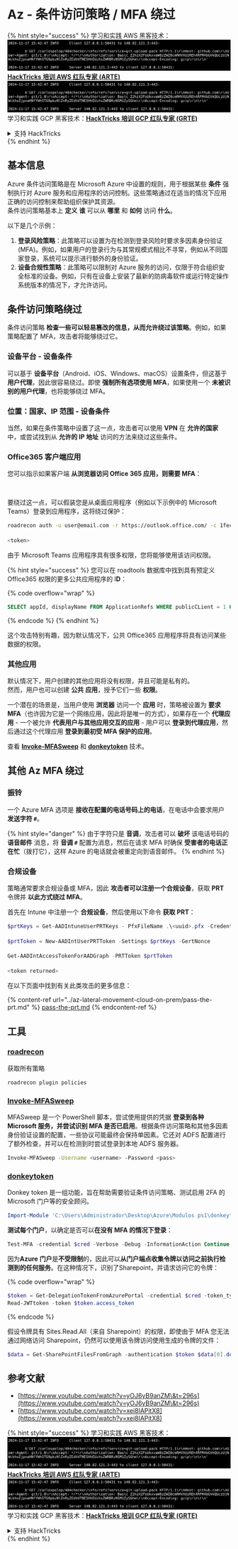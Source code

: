 # Az - 条件访问策略 / MFA 绕过

{% hint style="success" %}
学习和实践 AWS 黑客技术：<img src="../../../.gitbook/assets/image (1).png" alt="" data-size="line">[**HackTricks 培训 AWS 红队专家 (ARTE)**](https://training.hacktricks.xyz/courses/arte)<img src="../../../.gitbook/assets/image (1).png" alt="" data-size="line">\
学习和实践 GCP 黑客技术：<img src="../../../.gitbook/assets/image (2).png" alt="" data-size="line">[**HackTricks 培训 GCP 红队专家 (GRTE)**<img src="../../../.gitbook/assets/image (2).png" alt="" data-size="line">](https://training.hacktricks.xyz/courses/grte)

<details>

<summary>支持 HackTricks</summary>

* 查看 [**订阅计划**](https://github.com/sponsors/carlospolop)!
* **加入** 💬 [**Discord 群组**](https://discord.gg/hRep4RUj7f) 或 [**Telegram 群组**](https://t.me/peass) 或 **关注** 我们的 **Twitter** 🐦 [**@hacktricks\_live**](https://twitter.com/hacktricks\_live)**.**
* **通过向** [**HackTricks**](https://github.com/carlospolop/hacktricks) 和 [**HackTricks Cloud**](https://github.com/carlospolop/hacktricks-cloud) GitHub 仓库提交 PR 来分享黑客技巧。

</details>
{% endhint %}

## 基本信息

Azure 条件访问策略是在 Microsoft Azure 中设置的规则，用于根据某些 **条件** 强制执行对 Azure 服务和应用程序的访问控制。这些策略通过在适当的情况下应用正确的访问控制来帮助组织保护其资源。\
条件访问策略基本上 **定义** **谁** 可以从 **哪里** 和 **如何** 访问 **什么**。

以下是几个示例：

1. **登录风险策略**：此策略可以设置为在检测到登录风险时要求多因素身份验证 (MFA)。例如，如果用户的登录行为与其常规模式相比不寻常，例如从不同国家登录，系统可以提示进行额外的身份验证。
2. **设备合规性策略**：此策略可以限制对 Azure 服务的访问，仅限于符合组织安全标准的设备。例如，只有在设备上安装了最新的防病毒软件或运行特定操作系统版本的情况下，才允许访问。

## 条件访问策略绕过

条件访问策略 **检查一些可以轻易篡改的信息，从而允许绕过该策略**。例如，如果策略配置了 MFA，攻击者将能够绕过它。

### 设备平台 - 设备条件

可以基于 **设备平台**（Android、iOS、Windows、macOS）设置条件，但这基于 **用户代理**，因此很容易绕过。即使 **强制所有选项使用 MFA**，如果使用一个 **未被识别的用户代理**，也将能够绕过 MFA。

### 位置：国家、IP 范围 - 设备条件

当然，如果在条件策略中设置了这一点，攻击者可以使用 **VPN** 在 **允许的国家** 中，或尝试找到从 **允许的 IP 地址** 访问的方法来绕过这些条件。

### Office365 客户端应用

您可以指示如果客户端 **从浏览器访问 Office 365 应用，则需要 MFA**：

<figure><img src="../../../.gitbook/assets/image (318).png" alt=""><figcaption></figcaption></figure>

要绕过这一点，可以假装您是从桌面应用程序（例如以下示例中的 Microsoft Teams）登录到应用程序，这将绕过保护：
```bash
roadrecon auth -u user@email.com -r https://outlook.office.com/ -c 1fec8e78-bce4-4aaf-ab1b-5451cc387264 --tokrns-stdout

<token>
```
由于 Microsoft Teams 应用程序具有很多权限，您将能够使用该访问权限。

{% hint style="success" %}
您可以在 roadtools 数据库中找到具有预定义 Office365 权限的更多公共应用程序的 I**D**：

{% code overflow="wrap" %}
```sql
SELECT appId, displayName FROM ApplicationRefs WHERE publicCLient = 1 ORDER BY displayName ASC
```
{% endcode %}
{% endhint %}

这个攻击特别有趣，因为默认情况下，公共 Office365 应用程序将具有访问某些数据的权限。

### 其他应用

默认情况下，用户创建的其他应用将没有权限，并且可能是私有的。\
然而，用户也可以创建 **公共** **应用**，授予它们一些 **权限**。

一个潜在的场景是，当用户使用 **浏览器** 访问一个 **应用** 时，策略被设置为 **要求 MFA**（也许因为它是一个网络应用，因此将是唯一的方式），如果存在一个 **代理应用** - 一个被允许 **代表用户与其他应用交互的应用** - 用户可以 **登录到代理应用**，然后通过这个代理应用 **登录到最初受 MFA 保护的应用**。

查看 [**Invoke-MFASweep**](az-conditional-access-policies-mfa-bypass.md#invoke-mfasweep) 和 [**donkeytoken**](az-conditional-access-policies-mfa-bypass.md#donkeytoken) 技术。

## 其他 Az MFA 绕过

### 振铃

一个 Azure MFA 选项是 **接收在配置的电话号码上的电话**，在电话中会要求用户 **发送字符 `#`**。

{% hint style="danger" %}
由于字符只是 **音调**，攻击者可以 **破坏** 该电话号码的 **语音邮件** 消息，将 **音调 `#`** 配置为消息，然后在请求 MFA 时确保 **受害者的电话正在忙**（拨打它），这样 Azure 的电话就会被重定向到语音邮件。
{% endhint %}

### 合规设备

策略通常要求合规设备或 MFA，因此 **攻击者可以注册一个合规设备**，获取 **PRT** 令牌并 **以此方式绕过 MFA**。

首先在 Intune 中注册一个 **合规设备**，然后使用以下命令 **获取 PRT**：
```powershell
$prtKeys = Get-AADIntuneUserPRTKeys - PfxFileName .\<uuid>.pfx -Credentials $credentials

$prtToken = New-AADIntUserPRTToken -Settings $prtKeys -GertNonce

Get-AADIntAccessTokenForAADGraph -PRTToken $prtToken

<token returned>
```
在以下页面中找到有关此类攻击的更多信息：

{% content-ref url="../az-lateral-movement-cloud-on-prem/pass-the-prt.md" %}
[pass-the-prt.md](../az-lateral-movement-cloud-on-prem/pass-the-prt.md)
{% endcontent-ref %}

## 工具

### [roadrecon](https://github.com/dirkjanm/ROADtools)

获取所有策略
```bash
roadrecon plugin policies
```
### [Invoke-MFASweep](https://github.com/dafthack/MFASweep)

MFASweep 是一个 PowerShell 脚本，尝试使用提供的凭据 **登录到各种 Microsoft 服务，并尝试识别 MFA 是否已启用**。根据条件访问策略和其他多因素身份验证设置的配置，一些协议可能最终会保持单因素。它还对 ADFS 配置进行了额外检查，并可以在检测到时尝试登录到本地 ADFS 服务器。
```bash
Invoke-MFASweep -Username <username> -Password <pass>
```
### [donkeytoken](https://github.com/silverhack/donkeytoken)

Donkey token 是一组功能，旨在帮助需要验证条件访问策略、测试启用 2FA 的 Microsoft 门户等的安全顾问。
```powershell
Import-Module 'C:\Users\Administrador\Desktop\Azure\Modulos ps1\donkeytoken' -Force
```
**测试每个门户**，以确定是否可以**在没有 MFA 的情况下登录**：
```powershell
Test-MFA -credential $cred -Verbose -Debug -InformationAction Continue
```
因为**Azure** **门户**是**不受限制**的，因此可以**从门户端点收集令牌以访问之前执行检测到的任何服务**。在这种情况下，识别了Sharepoint，并请求访问它的令牌：

{% code overflow="wrap" %}
```powershell
$token = Get-DelegationTokenFromAzurePortal -credential $cred -token_type microsoft.graph -extension_type Microsoft_Intune
Read-JWTtoken -token $token.access_token
```
{% endcode %}

假设令牌具有 Sites.Read.All（来自 Sharepoint）的权限，即使由于 MFA 您无法通过网络访问 Sharepoint，仍然可以使用该令牌访问使用生成的令牌的文件：
```powershell
$data = Get-SharePointFilesFromGraph -authentication $token $data[0].downloadUrl
```
## 参考文献

* [https://www.youtube.com/watch?v=yOJ6yB9anZM\&t=296s](https://www.youtube.com/watch?v=yOJ6yB9anZM\&t=296s)
* [https://www.youtube.com/watch?v=xei8lAPitX8](https://www.youtube.com/watch?v=xei8lAPitX8)

{% hint style="success" %}
学习和实践 AWS 黑客技术：<img src="../../../.gitbook/assets/image (1).png" alt="" data-size="line">[**HackTricks 培训 AWS 红队专家 (ARTE)**](https://training.hacktricks.xyz/courses/arte)<img src="../../../.gitbook/assets/image (1).png" alt="" data-size="line">\
学习和实践 GCP 黑客技术：<img src="../../../.gitbook/assets/image (2).png" alt="" data-size="line">[**HackTricks 培训 GCP 红队专家 (GRTE)**<img src="../../../.gitbook/assets/image (2).png" alt="" data-size="line">](https://training.hacktricks.xyz/courses/grte)

<details>

<summary>支持 HackTricks</summary>

* 查看 [**订阅计划**](https://github.com/sponsors/carlospolop)!
* **加入** 💬 [**Discord 群组**](https://discord.gg/hRep4RUj7f) 或 [**Telegram 群组**](https://t.me/peass) 或 **在** **Twitter** 🐦 **上关注我们** [**@hacktricks\_live**](https://twitter.com/hacktricks\_live)**.**
* **通过向** [**HackTricks**](https://github.com/carlospolop/hacktricks) 和 [**HackTricks Cloud**](https://github.com/carlospolop/hacktricks-cloud) GitHub 仓库提交 PR 来分享黑客技巧。

</details>
{% endhint %}
